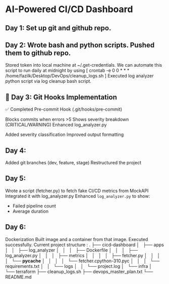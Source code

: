 # AI-Powered CI/CD Dashboard

## Day 1: Set up git and github repo.
## Day 2: Wrote bash and python scripts. Pushed them to github repo.
Stored token into local machine at ~/.get-credentials.
We can automate this script to run daily at midnight by using
[
crontab -e
0 0 * * * /home/fazilk/Desktop/DevOps/cleanup_logs.sh
]
Executed log analyzer python script via log cleanup bash script.

## 📅 Day 3: Git Hooks Implementation
✅ Completed
Pre-commit Hook (.git/hooks/pre-commit)

Blocks commits when errors >5
Shows severity breakdown (CRITICAL/WARNING)
Enhanced log_analyzer.py

Added severity classification
Improved output formatting

## Day 4: 
Added git branches (dev, feature, stage)
Restructured the project

## Day 5:
Wrote a script (fetcher.py) to fetch fake CI/CD metrics from MockAPI
Integrated it with log_analyzer.py
Enhanced `log_analyzer.py` to show:  
   - Failed pipeline count  
   - Average duration  

## Day 6:
Dockerization
Built image and a container from that image.
Executed successfully.
Current project structure :
.
├── cicd-dashboard
│   ├── apps
│   │   ├── log_analyzer
│   │   │   ├── Dockerfile
│   │   │   ├── log_analyzer.py
│   │   │   ├── metrics
│   │   │   │   ├── fetcher.py
│   │   │   │   └── __pycache__
│   │   │   │       └── fetcher.cpython-310.pyc
│   │   │   └── requirements.txt
│   │   └── logs
│   │       └── project.log
│   └── infra
│       └── terraform
├── cleanup_logs.sh
├── devops_master_plan.txt
└── README.md



